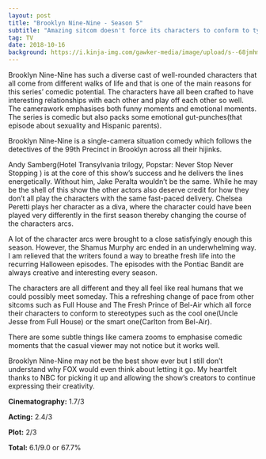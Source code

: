 ```yaml
---
layout: post
title: "Brooklyn Nine-Nine - Season 5"
subtitle: "Amazing sitcom doesn't force its characters to conform to typical stereotypes"
tag: TV
date: 2018-10-16
background: https://i.kinja-img.com/gawker-media/image/upload/s--68jmhmyd--/c_scale,f_auto,fl_progressive,q_80,w_800/slnubqpljyzoq54pcg5v.jpg
---
```

Brooklyn Nine-Nine has such a diverse cast of well-rounded characters that all come from different walks of life and that is one of the main reasons for this series’ comedic potential. The characters have all been crafted to have interesting relationships with each other and play off each other so well. The camerawork emphasises both funny moments and emotional moments. The series is comedic but also packs some emotional gut-punches(that episode about sexuality and Hispanic parents).

Brooklyn Nine-Nine is a single-camera situation comedy which follows the detectives of the 99th Precinct in Brooklyn across all their hijinks.

Andy Samberg(Hotel Transylvania trilogy, Popstar: Never Stop Never Stopping ) is at the core of this show’s success and he delivers the lines energetically. Without him, Jake Peralta wouldn’t be the same. While he may be the shell of this show the other actors also deserve credit for how they don’t all play the characters with the same fast-paced delivery. Chelsea Peretti plays her character as a diva, where the character could have been played very differently in the first season thereby changing the course of the characters arcs.

A lot of the character arcs were brought to a close satisfyingly enough this season. However, the Shamus Murphy arc ended in an underwhelming way. I am relieved that the writers found a way to breathe fresh life into the recurring Halloween episodes. The episodes with the Pontiac Bandit are always creative and interesting every season.

The characters are all different and they all feel like real humans that we could possibly meet someday. This a refreshing change of pace from other sitcoms such as Full House and The Fresh Prince of Bel-Air which all force their characters to conform to stereotypes such as the cool one(Uncle Jesse from Full House) or the smart one(Carlton from Bel-Air). 

There are some subtle things like camera zooms to emphasise comedic moments that the casual viewer may not notice but it works well.

Brooklyn Nine-Nine may not be the best show ever but I still don’t understand why FOX would even think about letting it go. My heartfelt thanks to NBC for picking it up and allowing the show’s creators to continue expressing their creativity.

**Cinematography:** 1.7/3

**Acting:** 2.4/3

**Plot:** 2/3

**Total:** 6.1/9.0 or 67.7%